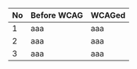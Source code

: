 | No  | Before WCAG  | WCAGed  |
|---|---|---|
| 1  | aaa  |  aaa |
| 2  | aaa  | aaa  |
| 3  | aaa  | aaa  |